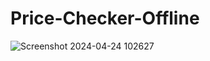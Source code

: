 # Price-Checker-Offline
![Screenshot 2024-04-24 102627](https://github.com/Mohammed-Jubran/Price-Checker-Offline/assets/119693888/4f70f4ca-9252-403d-a616-c5a6276cae1e)
